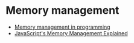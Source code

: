 # Memory management

- [Memory management in programming](https://deepu.tech/memory-management-in-programming/)
- [JavaScript's Memory Management Explained](https://felixgerschau.com/javascript-memory-management/)
